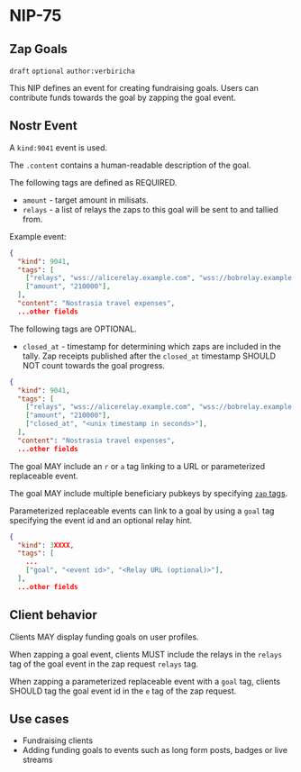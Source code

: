 # NIP-75

## Zap Goals

`draft` `optional` `author:verbiricha`

This NIP defines an event for creating fundraising goals. Users can contribute funds towards the goal by zapping the goal event.

## Nostr Event

A `kind:9041` event is used.

The `.content` contains a human-readable description of the goal.

The following tags are defined as REQUIRED.

- `amount` - target amount in milisats.
- `relays` - a list of relays the zaps to this goal will be sent to and tallied from.

Example event:

```json
{
  "kind": 9041,
  "tags": [
    ["relays", "wss://alicerelay.example.com", "wss://bobrelay.example.com", ...],
    ["amount", "210000"],
  ],
  "content": "Nostrasia travel expenses",
  ...other fields
```

The following tags are OPTIONAL.

- `closed_at` - timestamp for determining which zaps are included in the tally. Zap receipts published after the `closed_at` timestamp SHOULD NOT count towards the goal progress.

```json
{
  "kind": 9041,
  "tags": [
    ["relays", "wss://alicerelay.example.com", "wss://bobrelay.example.com", ...],
    ["amount", "210000"],
    ["closed_at", "<unix timestamp in seconds>"],
  ],
  "content": "Nostrasia travel expenses",
  ...other fields
```

The goal MAY include an `r` or `a` tag linking to a URL or parameterized replaceable event.

The goal MAY include multiple beneficiary pubkeys by specifying [`zap` tags](57.md#appendix-g-zap-tag-on-other-events).

Parameterized replaceable events can link to a goal by using a `goal` tag specifying the event id and an optional relay hint.

```json
{
  "kind": 3XXXX,
  "tags": [
    ...
    ["goal", "<event id>", "<Relay URL (optional)>"],
  ],
  ...other fields
```

## Client behavior

Clients MAY display funding goals on user profiles.

When zapping a goal event, clients MUST include the relays in the `relays` tag of the goal event in the zap request `relays` tag.

When zapping a parameterized replaceable event with a `goal` tag, clients SHOULD tag the goal event id in the `e` tag of the zap request.

## Use cases

- Fundraising clients
- Adding funding goals to events such as long form posts, badges or live streams
